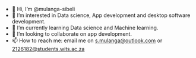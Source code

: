 - 👋 Hi, I’m @mulanga-sibeli
- 👀 I’m interested in Data science, App development and desktop software development.
- 🌱 I’m currently learning Data science and Machine learning.
- 💞️ I’m looking to collaborate on app development.
- 📫 How to reach me: email me on s.mulanga@outlook.com or 2126182@students.wits.ac.za

<!---
mulanga-sibeli/mulanga-sibeli is a ✨ special ✨ repository because its `README.md` (this file) appears on your GitHub profile.
You can click the Preview link to take a look at your changes.
--->
